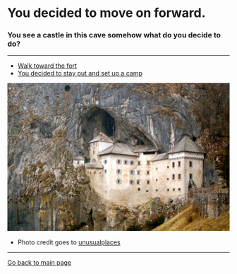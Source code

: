 # You decided to move on forward.
### You see a castle in this cave somehow what do you decide to do?

---

* [Walk toward the fort](../selection-3/README.md)
* [You decided to stay put and set up a camp](../selection-7/README.md)

![](Castle-In-Cave.jpg)
* Photo credit goes to [unusualplaces](https://unusualplaces.org/predjama-castle-the-castle-in-a-cave/)
---

[Go back to main page](../README.md)

